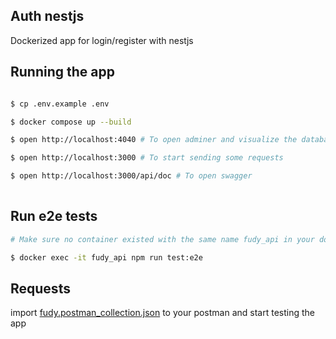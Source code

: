
## Auth nestjs

Dockerized app for login/register with nestjs

## Running the app

```bash

$ cp .env.example .env

$ docker compose up --build

$ open http://localhost:4040 # To open adminer and visualize the database

$ open http://localhost:3000 # To start sending some requests 

$ open http://localhost:3000/api/doc # To open swagger 
 
```

## Run e2e tests
```bash
# Make sure no container existed with the same name fudy_api in your docker context

$ docker exec -it fudy_api npm run test:e2e

```

## Requests

import [fudy.postman_collection.json](https://github.com/aa-ahmed-aa/nest-auth-postgres/blob/master/fudy.postman_collection.json) to your postman and start testing the app 
